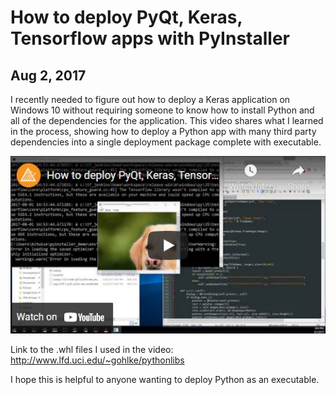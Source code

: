 # How to deploy PyQt, Keras, Tensorflow apps with PyInstaller
## Aug 2, 2017
I recently needed to figure out how to deploy a Keras application on Windows 10 without requiring someone to know how to install Python and all of the dependencies for the application. This video shares what I learned in the process, showing how to deploy a Python app with many third party dependencies into a single deployment package complete with executable.


[![Youtube Tutorial Link](../images/pyinstaller_tutorial.jpg)](https://www.youtube.com/watch?v=fLQg8dgB7cA&ab_channel=BitBionic)

Link to the .whl files I used in the video: http://www.lfd.uci.edu/~gohlke/pythonlibs

I hope this is helpful to anyone wanting to deploy Python as an executable.
